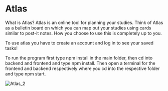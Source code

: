 # Atlas

What is Atlas?
Atlas is an online tool for planning your studies. Think of Atlas as a bulletin board on which you can map out your studies using cards similar to post-it notes. How you choose to use this is completely up to you.

To use atlas you have to create an account and log in to see your saved tasks!

To run the program first type npm install in the main folder, then cd into backend and frontend and type npm install. Then open a terminal for the frontend and backend respectively where you cd into the respective folder and type npm start.

![Atlas_2](https://user-images.githubusercontent.com/61314454/174894813-6f639265-376e-4cd0-b77f-d250602d515f.gif)


